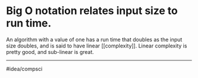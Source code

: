 # Big O notation relates input size to run time.
An algorithm with a value of one has a run time that doubles as the input size doubles, and is said to have linear [[complexity]]. Linear complexity is pretty good, and sub-linear is great.

---
#idea/compsci 